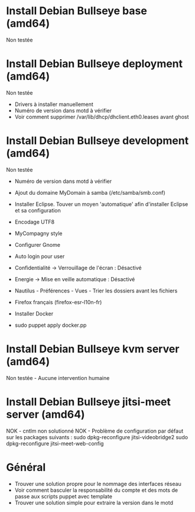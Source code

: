 # Install Debian Bullseye base (amd64)
Non testée

# Install Debian Bullseye deployment (amd64)
Non testée
- Drivers à installer manuellement
- Numéro de version dans motd à vérifier
- Voir comment supprimer /var/lib/dhcp/dhclient.eth0.leases avant ghost

# Install Debian Bullseye development (amd64)
Non testée
- Numéro de version dans motd à vérifier
- Ajout du domaine MyDomain à samba (/etc/samba/smb.conf)
- Installer Eclipse. Touver un moyen 'automatique' afin d'installer Eclipse et sa configuration
 - Encodage UTF8
 - MyCompagny style
- Configurer Gnome
 - Auto login pour user
 - Confidentialité -> Verrouillage de l'écran : Désactivé
 - Energie -> Mise en veille automatique : Désactivé
 - Nautilus - Préférences - Vues - Trier les dossiers avant les fichiers
 - Firefox français (firefox-esr-l10n-fr)
 
- Installer Docker
 - sudo puppet apply docker.pp

# Install Debian Bullseye kvm server (amd64)
Non testée - Aucune intervention humaine

# Install Debian Bullseye jitsi-meet server (amd64)
NOK - cntlm non solutionné
NOK - Problème de configuration par défaut sur les packages suivants :
sudo dpkg-reconfigure jitsi-videobridge2
sudo dpkg-reconfigure jitsi-meet-web-config

# Général
- Trouver une solution propre pour le nommage des interfaces réseau
- Voir comment basculer la responsabilité du compte et des mots de passe aux scripts puppet avec template
- Trouver une solution simple pour extraire la version dans le motd
